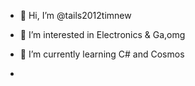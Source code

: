 - 👋 Hi, I’m @tails2012timnew
- 👀 I’m interested in Electronics & Ga,omg
- 🌱 I’m currently learning C# and Cosmos

- 
<!---
tails2012timnew/tails2012timnew is a ✨ special ✨ repository because its `README.md` (this file) appears on your GitHub profile.
You can click the Preview link to take a look at your changes.
--->
